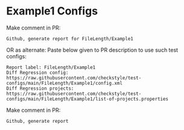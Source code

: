 # Example1 Configs
Make comment in PR:
```
Github, generate report for FileLength/Example1
```
OR as alternate:
Paste below given to PR description to use such test configs:
```
Report label: FileLength/Example1
Diff Regression config: https://raw.githubusercontent.com/checkstyle/test-configs/main/FileLength/Example1/config.xml
Diff Regression projects: https://raw.githubusercontent.com/checkstyle/test-configs/main/FileLength/Example1/list-of-projects.properties
```
Make comment in PR:
```
Github, generate report
```
